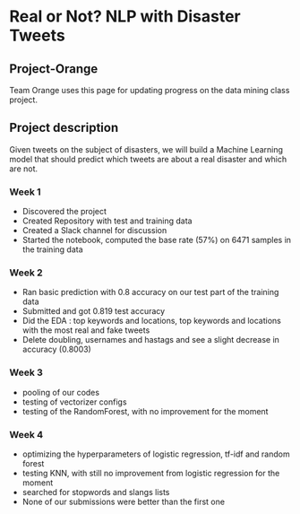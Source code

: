 # Real or Not? NLP with Disaster Tweets
## Project-Orange
Team Orange uses this page for updating progress on the data mining class project.

## Project description
Given tweets on the subject of disasters, we will build a Machine Learning model that should predict which tweets are about a real disaster and which are not.


### Week 1
- Discovered the project
- Created Repository with test and training data
- Created a Slack channel for discussion
- Started the notebook, computed the base rate (57%) on 6471 samples in the training data

### Week 2
- Ran basic prediction with 0.8 accuracy on our test part of the training data
- Submitted and got 0.819 test accuracy
- Did the EDA : top keywords and locations, top keywords and locations with the most real and fake tweets
- Delete doubling, usernames and hastags and see a slight decrease in accuracy (0.8003)

### Week 3
- pooling of our codes
- testing of vectorizer configs
- testing of the RandomForest, with no improvement for the moment

### Week 4
- optimizing the hyperparameters of logistic regression, tf-idf and random forest
- testing KNN, with still no improvement from logistic regression for the moment
- searched for stopwords and slangs lists
- None of our submissions were better than the first one

